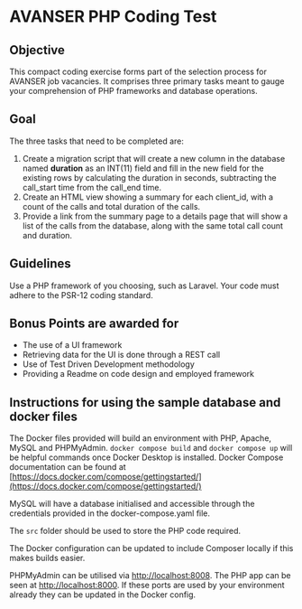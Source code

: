 # AVANSER PHP Coding Test

## Objective

This compact coding exercise forms part of the selection process for AVANSER job vacancies.
It comprises three primary tasks meant to gauge your comprehension of PHP frameworks and database operations.

## Goal

The three tasks that need to be completed are:

1. Create a migration script that will create a new column in the database
named **duration** as an INT(11) field and fill in the new field for the existing
rows by calculating the duration in seconds, subtracting the call_start time from
the call_end time.
1. Create an HTML view showing a summary for each client_id, with a count of the calls
and total duration of the calls.
1. Provide a link from the summary page to a details page that will show a list 
of the calls from the database, along with the same total call count and duration.

## Guidelines

Use a PHP framework of you choosing, such as Laravel. Your code must adhere to the PSR-12 coding standard.

## Bonus Points are awarded for

- The use of a UI framework
- Retrieving data for the UI is done through a REST call
- Use of Test Driven Development methodology
- Providing a Readme on code design and employed framework

## Instructions for using the sample database and docker files

The Docker files provided will build an environment with PHP, Apache, MySQL and
PHPMyAdmin. `docker compose build` and `docker compose up` will be helpful
commands once Docker Desktop is installed. Docker Compose documentation can be 
found at [https://docs.docker.com/compose/gettingstarted/](https://docs.docker.com/compose/gettingstarted/)

MySQL will have a database initialised and accessible through the credentials
provided in the docker-compose.yaml file.

The `src` folder should be used to store the PHP code required.

The Docker configuration can be updated to include Composer locally if this
makes builds easier.

PHPMyAdmin can be utilised via [http://localhost:8008](http://localhost:8008).
The PHP app can be seen at [http://localhost:8000](http://localhost:8000). If
these ports are used by your environment already they can be updated in the
Docker config.
